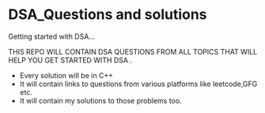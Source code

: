 # DSA_Questions and solutions 
Getting started with DSA... 


THIS REPO WILL CONTAIN DSA QUESTIONS FROM ALL TOPICS THAT WILL HELP YOU GET STARTED WITH DSA .

- Every solution will be in C++
- It will contain links to questions from various platforms like leetcode,GFG etc.
- It will contain my solutions to those problems too.
